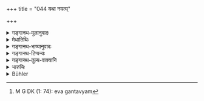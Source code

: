 +++
title = "044 यथा नयत्य्"

+++

<details><summary>गङ्गानथ-मूलानुवादः</summary>

Just as the hunter discovers the foot-print of the deer by the drops of blood, so should the king discover the right by means of inference.—(11)
</details>

<details><summary>मेधातिथिः</summary>

यद् उक्तं न स्वयं दृष्ट्वापि राजा सहसा कंचिद् आक्रमेत वा निगृह्णीयाद् यतः नर्मणाप्य् एतत् संभवति । कथं पुनर् एतद् अवगन्तव्यम्,[^१७२] किं परिहासकृतम् एतद् उत क्रोधाद्यनुबन्धकृतम् इति । अत आह **अनुमानेन्**ऐतज् ज्ञातव्यम् । **यथा** **मृगयुर्** मृगव्याधो विद्ध्वा मृगं नष्टं दृष्टिपथाद् अपक्रान्तं छिद्रनिसृतैर् **असृक्पातैः** स्रवद्भिः शोणितैः **पदं मृगस्य नयत्य्** आसादयत्य् एवं राजा**नुमानेन** परोक्षे प्रत्यक्षे वार्थकारणं निश्चिनुयात् । धर्मश् च कृतव्यवहारविषयस् तत्त्वावगमः । उक्तस्याप्य् अनुमानस्य पुनर्वचनं स्मृतिदार्ढ्यार्थम् ॥ ८.४४ ॥


[^१७२]:
     M G DK (1: 74): eva gantavyam
</details>

<details><summary>गङ्गानथ-भाष्यानुवादः</summary>

It has been said above that the king himself shall not, in a hurry either haul anyone up or punish him for any offence; and the reason for this lies in the consideration that it is quite possible that the act that the king regards as an ‘offence’ might have been done in joke. Now the question arises—how is it to be ascertained whether the act has been done in joke or through malice and such other causes?

It is in answer to this question that it is said that ‘this is to be ascertained by means of inference.’—Just as the ‘*hunter*’—fowler—‘*discovers*’—gets at—‘*the foot-print*’ of the deer that has been wounded and disappeared from view by means of the drops of blood flowing from the wound,—in the same manner the king should discover the root-cause of the suit—which may be not perceptible,—by means of inference.

The term ‘*dharma*,’ ‘*right*,’ here stands for *the real facts of the case*.

The restriction of ‘inference’ as a means of finding out truth, already mentioned before (in verse 3), is for the purpose of emphasising the point.—(44)
</details>

<details><summary>गङ्गानथ-टिप्पन्यः</summary>

*Cf*. 12.104; also the *Mahābhārata* 12.132.21.

‘*Padam*’—‘Footsteps’ (Medhātithi and Govindarāja)—and ‘lair’ (Kullūka
and Rāghavānanda).

This verse is quoted in, *Parāśaramādhava* (Vyavahāra, p. 30);—in
*Smṛticandrikā* (Vyavahāra, p. 56);—and in *Kṛtyakalpataru* (5a).
</details>

<details><summary>गङ्गानथ-तुल्य-वाक्यानि</summary>

*Gautama* (11.23-24).—‘Reasoning is a means of getting at the truth;
coming to a conclusion through that, he shall decide properly.’

*Āpastamba* (2.29.6).—‘In doubtful eases they shall give their decision
after having ascertained the truth by inference, ordeals and the like.’

*Vaśiṣṭha* (16.4-5).—‘Let him reason properly regarding an offence;
finally the offence will become evident thereby.’

*Nārada* (1.38).—‘As a huntsman traces the vestiges of a wounded deer in
a thicket by the drops of blood, even so let the King trace justice.’

Do. (1.40).—‘When it is impossible to act up to the precepts of sacred
law, it becomes necessary to adopt a method founded on reasoning.’

*Bṛhaspati* (1.32).—‘The insight of kings surpasses by far the
understandings of other persons, in the deciding of the highest, lowest
and middling disputes.’

*Mahābhārata* (12.132.21).—‘Just as of a wounded deer, one foot-print
leads to another through the blood-mark, so oven shall the King trace
the steps of justice.’
</details>

<details><summary>भारुचिः</summary>

तथा च प्रत्यक्षागमाव् उत्सृज्यानुमानप्रधानो व्यवहारगतौ स्याद् इत्य् अनुमानप्रशंसैषा । येन [न] सर्वः लोकप्रत्यक्षो योग्यो ऽर्थः न्याय्या स्तुतिः या प्रत्यक्षागमप्रत्याख्यानेन वेदितव्या । तथा च शेषशेषिभावाद् अपुनरुक्तौ पूर्वोत्तरश्लोकौ । अधुना व्यवहारेषु परमार्थावधारणार्थम् इदं द्रष्टुः प्रसंख्यानम् उच्यते ॥ ८.४४ ॥
</details>

<details><summary>Bühler</summary>

044	As a hunter traces the lair of a (wounded) deer by the drops of blood, even so the king shall discover on which side the right lies, by inferences (from the facts).
</details>
